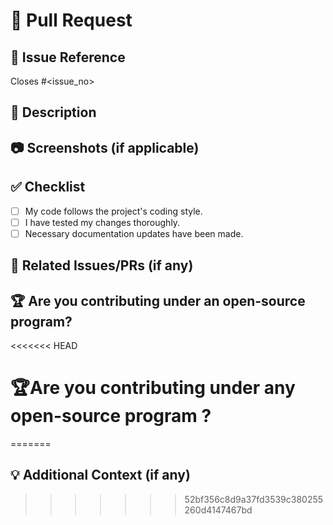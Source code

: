# 🔀 Pull Request  

## 📌 Issue Reference  
<!-- Please mention the issue number this PR addresses. PRs without an issue reference may not be merged. -->  
Closes #<issue_no>  
<!-- Example: Closes #244 -->  

## 📝 Description  
<!-- Briefly describe the issue this PR fixes and the changes introduced. -->  

## 📷 Screenshots (if applicable)  
<!-- Add screenshots to demonstrate your changes, if relevant. -->  

## ✅ Checklist  
- [ ] My code follows the project's coding style.  
- [ ] I have tested my changes thoroughly.  
- [ ] Necessary documentation updates have been made.  

## 🔗 Related Issues/PRs (if any)  
<!-- Mention related issues or pull requests, if applicable. -->  

## 🏆 Are you contributing under an open-source program?  
<!-- Mention the program name if applicable. -->  

<<<<<<< HEAD
# 🏆Are you contributing under any open-source program ?
<!-- Mention it here-->
=======
## 💡 Additional Context (if any)  
<!-- Add any extra information or insights here. -->  



>>>>>>> 52bf356c8d9a37fd3539c380255260d4147467bd
